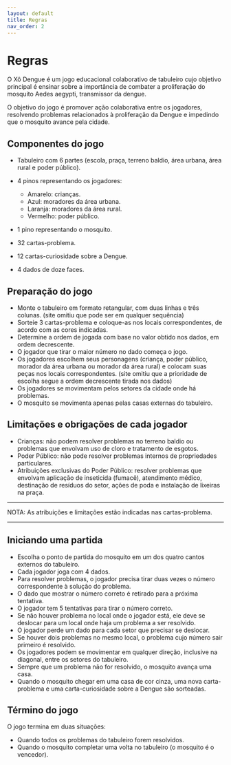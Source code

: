 ```yaml
---
layout: default
title: Regras
nav_order: 2
---
```


# Regras

O Xô Dengue é um jogo educacional colaborativo de tabuleiro cujo objetivo
principal é ensinar sobre a importância de combater a proliferação do mosquito
Aedes aegypti, transmissor da dengue.

O objetivo do jogo é promover ação colaborativa entre os jogadores, resolvendo
problemas relacionados à proliferação da Dengue e impedindo que o mosquito
avance pela cidade.

## Componentes do jogo

- Tabuleiro com 6 partes (escola, praça, terreno baldio, área urbana, área rural
e poder público).

- 4 pinos representando os jogadores:
  - Amarelo: crianças.
  - Azul: moradores da área urbana.
  - Laranja: moradores da área rural.
  - Vermelho: poder público.

- 1 pino representando o mosquito.
- 32 cartas-problema.
- 12 cartas-curiosidade sobre a Dengue.
- 4 dados de doze faces.

## Preparação do jogo

- Monte o tabuleiro em formato retangular, com duas linhas e três colunas.
  (site omitiu que pode ser em qualquer sequência)
- Sorteie 3 cartas-problema e coloque-as nos locais correspondentes, de acordo
  com as cores indicadas.
- Determine a ordem de jogada com base no valor obtido nos dados, em ordem
  decrescente.
- O jogador que tirar o maior número no dado começa o jogo.
- Os jogadores escolhem seus personagens (criança, poder público, morador da
  área urbana ou morador da área rural) e colocam suas peças nos locais
  correspondentes. (site omitiu que a prioridade de escolha segue a ordem
  decrescente tirada nos dados)
- Os jogadores se movimentam pelos setores da cidade onde há problemas.
- O mosquito se movimenta apenas pelas casas externas do tabuleiro.

## Limitações e obrigações de cada jogador

- Crianças: não podem resolver problemas no terreno baldio ou problemas que
  envolvam uso de cloro e tratamento de esgotos.
- Poder Público: não pode resolver problemas internos de propriedades
  particulares.
- Atribuições exclusivas do Poder Público: resolver problemas que envolvam
  aplicação de inseticida (fumacê), atendimento médico, destinação de resíduos
  do setor, ações de poda e instalação de lixeiras na praça.

---
  NOTA: As atribuições e limitações estão indicadas nas cartas-problema.


---

## Iniciando uma partida

- Escolha o ponto de partida do mosquito em um dos quatro cantos externos do
  tabuleiro.
- Cada jogador joga com 4 dados.
- Para resolver problemas, o jogador precisa tirar duas vezes o número
  correspondente à solução do problema.
- O dado que mostrar o número correto é retirado para a próxima tentativa.
- O jogador tem 5 tentativas para tirar o número correto.
- Se não houver problema no local onde o jogador está, ele deve se deslocar para
  um local onde haja um problema a ser resolvido.
- O jogador perde um dado para cada setor que precisar se deslocar.
- Se houver dois problemas no mesmo local, o problema cujo número sair primeiro
  é resolvido.
- Os jogadores podem se movimentar em qualquer direção, inclusive na diagonal,
  entre os setores do tabuleiro.
- Sempre que um problema não for resolvido, o mosquito avança uma casa.
- Quando o mosquito chegar em uma casa de cor cinza, uma nova carta-problema e
  uma carta-curiosidade sobre a Dengue são sorteadas.


## Término do jogo

O jogo termina em duas situações:

- Quando todos os problemas do tabuleiro forem resolvidos.
- Quando o mosquito completar uma volta no tabuleiro (o mosquito é o vencedor).
